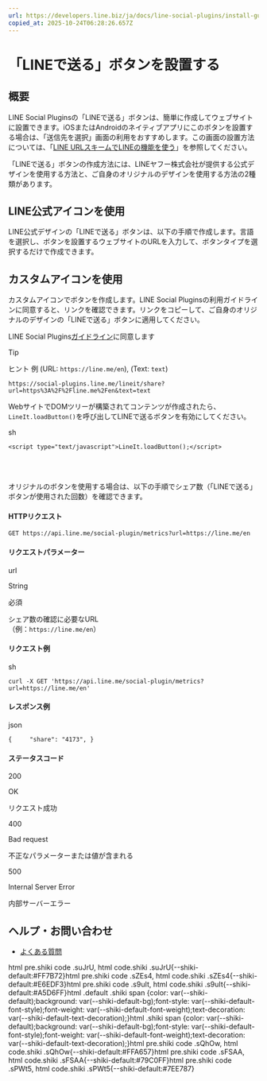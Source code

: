 ```yaml
---
url: https://developers.line.biz/ja/docs/line-social-plugins/install-guide/using-line-share-buttons/
copied_at: 2025-10-24T06:28:26.657Z
---
```

# 「LINEで送る」ボタンを設置する

## 概要

LINE Social Pluginsの「LINEで送る」ボタンは、簡単に作成してウェブサイトに設置できます。iOSまたはAndroidのネイティブアプリにこのボタンを設置する場合は、「送信先を選択」画面の利用をおすすめします。この画面の設置方法については、「[LINE URLスキームでLINEの機能を使う](https://developers.line.biz/ja/docs/line-login/using-line-url-scheme/)」を参照してください。

「LINEで送る」ボタンの作成方法には、LINEヤフー株式会社が提供する公式デザインを使用する方法と、ご自身のオリジナルのデザインを使用する方法の2種類があります。

## LINE公式アイコンを使用

LINE公式デザインの「LINEで送る」ボタンは、以下の手順で作成します。言語を選択し、ボタンを設置するウェブサイトのURLを入力して、ボタンタイプを選択するだけで作成できます。

## カスタムアイコンを使用

カスタムアイコンでボタンを作成します。LINE Social Pluginsの利用ガイドラインに同意すると、リンクを確認できます。リンクをコピーして、ご自身のオリジナルのデザインの「LINEで送る」ボタンに適用してください。

LINE Social Plugins[ガイドライン](https://developers.line.biz/ja/docs/line-social-plugins/general/guidelines/)に同意します

> [!TIP]
> ヒント
> 例 (URL: `https://line.me/en`), (Text: `text`)
> 
> `https://social-plugins.line.me/lineit/share?url=https%3A%2F%2Fline.me%2Fen&text=text`

WebサイトでDOMツリーが構築されてコンテンツが作成されたら、`LineIt.loadButton()`を呼び出してLINEで送るボタンを有効にしてください。

sh

`<script type="text/javascript">LineIt.loadButton();</script>`

   
 

オリジナルのボタンを使用する場合は、以下の手順でシェア数（「LINEで送る」ボタンが使用された回数）を確認できます。

#### HTTPリクエスト

`GET https://api.line.me/social-plugin/metrics?url=https://line.me/en`

#### リクエストパラメーター

url

String

必須

シェア数の確認に必要なURL  
（例：`https://line.me/en`）

#### リクエスト例

sh

`curl -X GET 'https://api.line.me/social-plugin/metrics?url=https://line.me/en'`

#### レスポンス例

json

`{     "share": "4173", }`

#### ステータスコード

200

OK

リクエスト成功

400

Bad request

不正なパラメーターまたは値が含まれる

500

Internal Server Error

内部サーバーエラー

## ヘルプ・お問い合わせ

*   [よくある質問](https://developers.line.biz/ja/faq/tags/sp-share/)

html pre.shiki code .suJrU, html code.shiki .suJrU{--shiki-default:#FF7B72}html pre.shiki code .sZEs4, html code.shiki .sZEs4{--shiki-default:#E6EDF3}html pre.shiki code .s9uIt, html code.shiki .s9uIt{--shiki-default:#A5D6FF}html .default .shiki span {color: var(--shiki-default);background: var(--shiki-default-bg);font-style: var(--shiki-default-font-style);font-weight: var(--shiki-default-font-weight);text-decoration: var(--shiki-default-text-decoration);}html .shiki span {color: var(--shiki-default);background: var(--shiki-default-bg);font-style: var(--shiki-default-font-style);font-weight: var(--shiki-default-font-weight);text-decoration: var(--shiki-default-text-decoration);}html pre.shiki code .sQhOw, html code.shiki .sQhOw{--shiki-default:#FFA657}html pre.shiki code .sFSAA, html code.shiki .sFSAA{--shiki-default:#79C0FF}html pre.shiki code .sPWt5, html code.shiki .sPWt5{--shiki-default:#7EE787}